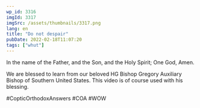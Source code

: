 ```yaml
---
wp_id: 3316
imgId: 3317
imgSrc: /assets/thumbnails/3317.png
lang: en
title: "Do not despair"
pubDate: 2022-02-18T11:07:20
tags: ["whut"]
---
```


<!-- page: 6 -->

<p>In the name of the Father, and the Son, and the Holy Spirit; One God, Amen.</p>
<p>We are blessed to learn from our beloved HG Bishop Gregory Auxiliary Bishop of Southern United States. This video is of course used with his blessing.</p>
<p>#CopticOrthodoxAnswers #COA #WOW</p>
